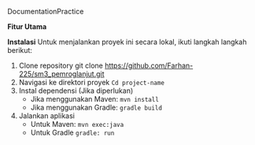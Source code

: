 DocumentationPractice

**Fitur Utama**

**Instalasi**
Untuk menjalankan proyek ini secara lokal, ikuti langkah langkah berikut:
1. Clone repository
   git clone https://github.com/Farhan-225/sm3_pemroglanjut.git
2. Navigasi ke direktori proyek
   ``` Cd project-name ```
3. Instal dependensi (Jika diperlukan)
   - Jika menggunakan Maven:
   ``` mvn install ```
   - Jika menggunakan Gradle:
   ``` gradle build ```
4. Jalankan aplikasi
   - Untuk Maven:
   ``` mvn exec:java ```
   - Untuk Gradle
   ``` gradle: run ```
